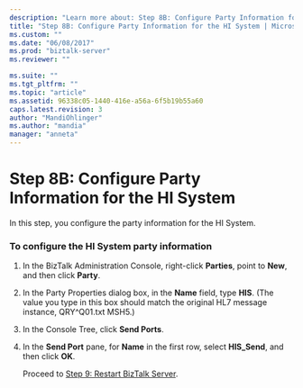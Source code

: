```yaml
---
description: "Learn more about: Step 8B: Configure Party Information for the HI System"
title: "Step 8B: Configure Party Information for the HI System | Microsoft Docs"
ms.custom: ""
ms.date: "06/08/2017"
ms.prod: "biztalk-server"
ms.reviewer: ""

ms.suite: ""
ms.tgt_pltfrm: ""
ms.topic: "article"
ms.assetid: 96338c05-1440-416e-a56a-6f5b19b55a60
caps.latest.revision: 3
author: "MandiOhlinger"
ms.author: "mandia"
manager: "anneta"
---
```

# Step 8B: Configure Party Information for the HI System
In this step, you configure the party information for the HI System.  
  
### To configure the HI System party information  
  
1. In the BizTalk Administration Console, right-click **Parties**, point to **New**, and then click **Party**.  
  
2. In the Party Properties dialog box, in the **Name** field, type **HIS**. (The value you type in this box should match the original HL7 message instance, QRY^Q01.txt MSH5.)  
  
3. In the Console Tree, click **Send Ports**.  
  
4. In the **Send Port** pane, for **Name** in the first row, select **HIS_Send**, and then click **OK**.  
  
   Proceed to [Step 9: Restart BizTalk Server](../../adapters-and-accelerators/accelerator-hl7/step-9-restart-biztalk-server-hl7-main.md).
